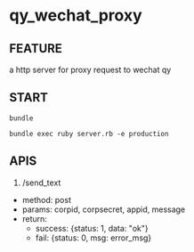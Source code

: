 # qy_wechat_proxy
## FEATURE
a http server for proxy request to wechat qy
## START
``bundle``

``bundle exec ruby server.rb -e production``

## APIS
1. /send_text
  - method: post
  - params: corpid, corpsecret, appid, message
  - return: 
    - success: {status: 1, data: "ok"}
    - fail:    {status: 0, msg: error_msg}

